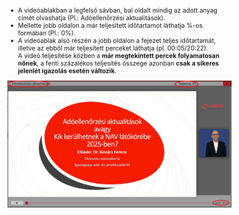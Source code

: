 * A videóablakban a legfelső sávban, bal oldalt mindig az adott anyag címét olvashatja (Pl.: Adóellenőrzési aktualitások).   
* Mellette jobb oldalon a már teljesített időtartamot láthatja %-os formában (Pl.: 0%).  
* A videóablak alsó részén a jobb oldalon a fejezet teljes időtartamát, illetve az ebből már teljesített perceket láthatja (pl. 00:05/20:22).  
A videó teljesítése közben a **már megtekintett percek folyamatosan nőnek**, a fenti százalékos teljesítés összege azonban **csak a sikeres jelenlét igazolás esetén változik**.
  
![alt text](Video_hasznalata_teljes_megtekintes_2.png)
